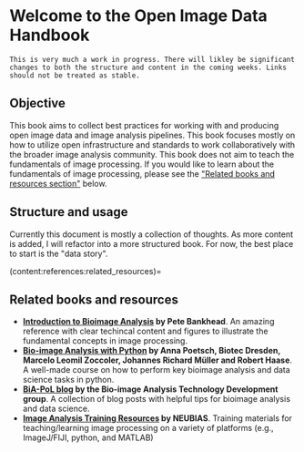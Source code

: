 # Welcome to the Open Image Data Handbook

```{warning}
This is very much a work in progress. There will likley be significant changes to both the structure and content in the coming weeks. Links should not be treated as stable.
```

## Objective
This book aims to collect best practices for working with and producing open image data and image analysis pipelines. This book focuses mostly on how to utilize open infrastructure and standards to work collaboratively with the broader image analysis community. This book does not aim to teach the fundamentals of image processing. If you would like to learn about the fundamentals of image processing, please see the ["Related books and resources section"](content:references:related_resources) below.

## Structure and usage
Currently this document is mostly a collection of thoughts. As more content is added, I will refactor into a more structured book. For now, the best place to start is the "data story".

(content:references:related_resources)=
## Related books and resources
- **[Introduction to Bioimage Analysis](https://bioimagebook.github.io/README.html) by Pete Bankhead**. An amazing reference with clear techincal content and figures to illustrate the fundamental concepts in image processing.
- **[Bio-image Analysis with Python](https://github.com/BiAPoL/Bio-image_Analysis_with_Python) by Anna Poetsch, Biotec Dresden, Marcelo Leomil Zoccoler, Johannes Richard Müller and Robert Haase**. A well-made course on how to perform key bioimage analysis and data science tasks in python.
- **[BiA-PoL blog](https://biapol.github.io/blog/) by the Bio-image Analysis Technology Development group**. A collection of blog posts with helpful tips for bioimage analysis and data science.
- **[Image Analysis Training Resources](https://neubias.github.io/training-resources/) by NEUBIAS**. Training materials for teaching/learning image processing on a variety of platforms (e.g., ImageJ/FIJI, python, and MATLAB)